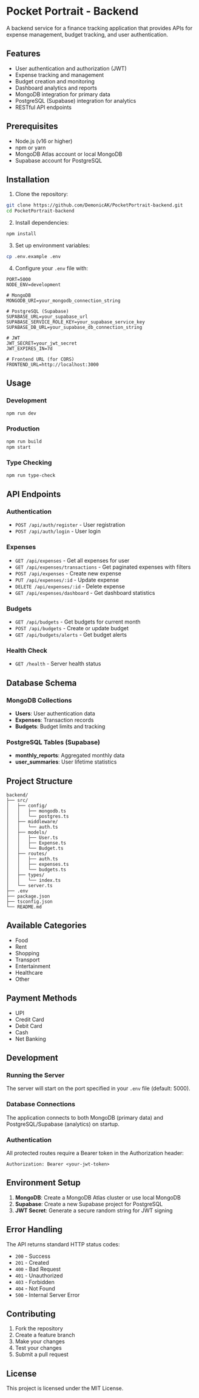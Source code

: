 # Pocket Portrait - Backend

A backend service for a finance tracking application that provides APIs for expense management, budget tracking, and user authentication.

## Features

- User authentication and authorization (JWT)
- Expense tracking and management
- Budget creation and monitoring
- Dashboard analytics and reports
- MongoDB integration for primary data
- PostgreSQL (Supabase) integration for analytics
- RESTful API endpoints

## Prerequisites

- Node.js (v16 or higher)
- npm or yarn
- MongoDB Atlas account or local MongoDB
- Supabase account for PostgreSQL

## Installation

1. Clone the repository:
```bash
git clone https://github.com/DemonicAK/PocketPortrait-backend.git
cd PocketPortrait-backend
```

2. Install dependencies:
```bash
npm install
```

3. Set up environment variables:
```bash
cp .env.example .env
```

4. Configure your `.env` file with:
```
PORT=5000
NODE_ENV=development

# MongoDB
MONGODB_URI=your_mongodb_connection_string

# PostgreSQL (Supabase)
SUPABASE_URL=your_supabase_url
SUPABASE_SERVICE_ROLE_KEY=your_supabase_service_key
SUPABASE_DB_URL=your_supabase_db_connection_string

# JWT
JWT_SECRET=your_jwt_secret
JWT_EXPIRES_IN=7d

# Frontend URL (for CORS)
FRONTEND_URL=http://localhost:3000
```

## Usage

### Development
```bash
npm run dev
```

### Production
```bash
npm run build
npm start
```

### Type Checking
```bash
npm run type-check
```

## API Endpoints

### Authentication
- `POST /api/auth/register` - User registration
- `POST /api/auth/login` - User login

### Expenses
- `GET /api/expenses` - Get all expenses for user
- `GET /api/expenses/transactions` - Get paginated expenses with filters
- `POST /api/expenses` - Create new expense
- `PUT /api/expenses/:id` - Update expense
- `DELETE /api/expenses/:id` - Delete expense
- `GET /api/expenses/dashboard` - Get dashboard statistics

### Budgets
- `GET /api/budgets` - Get budgets for current month
- `POST /api/budgets` - Create or update budget
- `GET /api/budgets/alerts` - Get budget alerts

### Health Check
- `GET /health` - Server health status

## Database Schema

### MongoDB Collections
- **Users**: User authentication data
- **Expenses**: Transaction records
- **Budgets**: Budget limits and tracking

### PostgreSQL Tables (Supabase)
- **monthly_reports**: Aggregated monthly data
- **user_summaries**: User lifetime statistics

## Project Structure

```
backend/
├── src/
│   ├── config/
│   │   ├── mongodb.ts
│   │   └── postgres.ts
│   ├── middleware/
│   │   └── auth.ts
│   ├── models/
│   │   ├── User.ts
│   │   ├── Expense.ts
│   │   └── Budget.ts
│   ├── routes/
│   │   ├── auth.ts
│   │   ├── expenses.ts
│   │   └── budgets.ts
│   ├── types/
│   │   └── index.ts
│   └── server.ts
├── .env
├── package.json
├── tsconfig.json
└── README.md
```

## Available Categories

- Food
- Rent
- Shopping
- Transport
- Entertainment
- Healthcare
- Other

## Payment Methods

- UPI
- Credit Card
- Debit Card
- Cash
- Net Banking

## Development

### Running the Server
The server will start on the port specified in your `.env` file (default: 5000).

### Database Connections
The application connects to both MongoDB (primary data) and PostgreSQL/Supabase (analytics) on startup.

### Authentication
All protected routes require a Bearer token in the Authorization header:
```
Authorization: Bearer <your-jwt-token>
```

## Environment Setup

1. **MongoDB**: Create a MongoDB Atlas cluster or use local MongoDB
2. **Supabase**: Create a new Supabase project for PostgreSQL
3. **JWT Secret**: Generate a secure random string for JWT signing

## Error Handling

The API returns standard HTTP status codes:
- `200` - Success
- `201` - Created
- `400` - Bad Request
- `401` - Unauthorized
- `403` - Forbidden
- `404` - Not Found
- `500` - Internal Server Error

## Contributing

1. Fork the repository
2. Create a feature branch
3. Make your changes
4. Test your changes
5. Submit a pull request

## License

This project is licensed under the MIT License.
